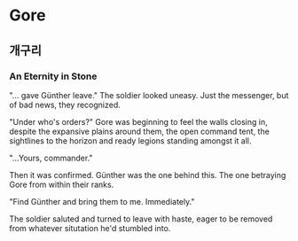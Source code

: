 # Gore

## 개구리

### An Eternity in Stone

"... gave Günther leave." The soldier looked uneasy. Just the messenger, but of bad news, they recognized. 

"Under who's orders?" Gore was beginning to feel the walls closing in, despite the expansive plains around them, the open command tent, the sightlines to the horizon and ready legions standing amongst it all. 

"...Yours, commander." 

Then it was confirmed. Günther was the one behind this. The one betraying Gore from within their ranks. 

"Find Günther and bring them to me. Immediately."

The soldier saluted and turned to leave with haste, eager to be removed from whatever situtation he'd stumbled into.